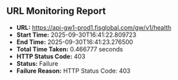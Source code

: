 ## URL Monitoring Report

- **URL:** https://api-gw1-prod1.fisglobal.com/gw/v1/health
- **Start Time:** 2025-09-30T16:41:22.809723
- **End Time:** 2025-09-30T16:41:23.276500
- **Total Time Taken:** 0.466777 seconds
- **HTTP Status Code:** 403
- **Status:** Failure
- **Failure Reason:** HTTP Status Code: 403
